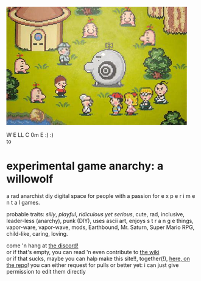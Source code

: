 ![](image.jpg?raw=true)

W E LL C 0m E :) :)  
to  
# experimental game anarchy: a willowolf
a rad anarchist diy digital space for people with a passion for e x p e r i m e n t a l games.

probable traits: *silly*, *playful*, *ridiculous yet serious*, cute, rad, inclusive, leader-less (anarchy), punk (DIY), uses ascii art, enjoys s t r a n g e things, vapor-ware, vapor-wave, mods, Earthbound, Mr. Saturn, Super Mario RPG, child-like, caring, loving.

come 'n hang at [the discord!](https://discord.gg/BsUq9n3)  
or if that's empty, you can read 'n even contribute to [the wiki](https://github.com/Rahil627/experimental-game-anarchy/wiki)  
or if that sucks, maybe you can halp make this site!!, together(!), [here, on the repo](https://github.com/Rahil627/experimental-game-anarchy/)! you can either request for pulls or better yet: i can just give permission to edit them directly